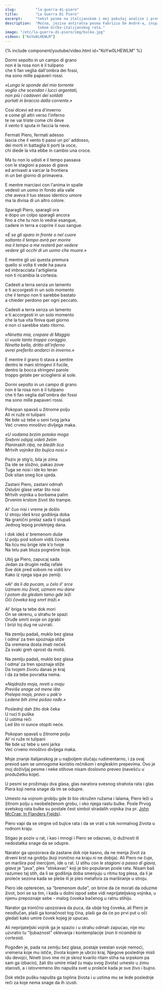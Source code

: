 ```yaml
---
slug:         "la-guerra-di-piero"
title:        "La Guerra Di Piero"
excerpt:      "tekst pesme na italijanskom i moj pokušaj analize i prevoda"
description:  "Moćna, jeziva antiratna pesma Fabrizio De André-a, inspirisana pričama njegovog ujaka o doživljajima u planinama Albanije 
               tokom Grčko-italijanskog rata."
image: "/etc/la-guerra-di-piero/img/bulke.jpg"
videos: ["KoYw0LHEWLM"]
---
```


{% include component/youtube/video.html id="KoYw0LHEWLM" %}

<div class="row">
<div class="col-sm-6">
<p>Dormi sepolto in un campo di grano<br>
non è la rosa non è il tulipano<br>
che ti fan veglia dall'ombra dei fossi,<br>
ma sono mille papaveri rossi.</p>

<p><i>«Lungo le sponde del mio torrente<br>
voglio che scendan i lucci argentati,<br>
non più i cadaveri dei soldati<br>
portati in braccio dalla corrente.»</i></p>

<p>Così dicevi ed era d'inverno<br>
e come gli altri verso l'inferno<br>
te ne vai triste come chi deve<br>
il vento ti sputa in faccia la neve.</p>

<p>Fermati Piero, fermati adesso<br>
lascia che il vento ti passi un po' addosso,<br>
dei morti in battaglia ti porti la voce,<br>
chi diede la vita ebbe in cambio una croce.</p>

<p>Ma tu non lo udisti e il tempo passava<br>
con le stagioni a passo di giava<br>
ed arrivasti a varcar la frontiera<br>
in un bel giorno di primavera.</p>

<p>E mentre marciavi con l'anima in spalle<br>
vedesti un uomo in fondo alla valle <br>
che aveva il tuo stesso identico umore<br>
ma la divisa di un altro colore.</p>

<p>Sparagli Piero, sparagli ora<br>
e dopo un colpo sparagli ancora<br>
fino a che tu non lo vedrai esangue,<br>
cadere in terra a coprire il suo sangue.</p>

<p><i>«E se gli sparo in fronte o nel cuore<br>
soltanto il tempo avrà per morire<br>
ma il tempo a me resterà per vedere <br>
vedere gli occhi di un uomo che muore.»</i></p>

<p>E mentre gli usi questa premura<br>
quello si volta ti vede ha paura <br>
ed imbracciata l'artiglieria<br>
non ti ricambia la cortesia.</p>

<p>Cadesti a terra senza un lamento<br>
e ti accorgesti in un solo momento<br>
che il tempo non ti sarebbe bastato<br>
a chieder perdono per ogni peccato.</p>

<p>Cadesti a terra senza un lamento<br>
e ti accorgesti in un solo momento<br>
che la tua vita finiva quel giorno<br>
e non ci sarebbe stato ritorno.</p>

<p><i>«Ninetta mia, crepare di Maggio<br>
ci vuole tanto troppo coraggio.<br>
Ninetta bella, dritto all'inferno<br>
avrei preferito andarci in inverno.»</i></p>

<p>E mentre il grano ti stava a sentire<br>
dentro le mani stringevi il fucile,<br>
dentro la bocca stringevi parole <br>
troppo gelate per sciogliersi al sole.</p>

<p>Dormi sepolto in un campo di grano<br>
non è la rosa non è il tulipano <br>
che ti fan veglia dall'ombra dei fossi<br>
ma sono mille papaveri rossi.</p>
</div>

<div class="col-sm-6">
<p>Pokopan spavaš u žitnome polju<br>
Ali ni ruže ni tulipani<br>
Ne bde uz tebe u seni tvog jarka<br>
Već crveno mnoštvo divljega maka.</p>

<p><i>«U vodama brzim potoka moga<br>
Srebrni odsjaj videti želim<br>
Planinskih riba, ne bledih lica<br>
Mrtvih vojnika što bujica nosi.»</i></p>

<p>Poziv je stig‘o, bila je zima<br>
Da ide se složno, pakao zove<br>
Tuga se nosi i ide ko teran<br>
Dok sitan sneg lice ujeda.</p>

<p>Zastani Piero, zastani odmah<br>
Oslušni glase vetar što nosi<br>
Mrtvih vojnika u borbama palim<br>
Drvenim krstom život što trampe.</p>

<p>Al’ čuo nisi i vreme je došlo<br>
U stroju ideš kroz godišnja doba<br>
Na granični prelaz sada ti stupaš<br>
Jednog lepog proletnjeg dana.</p>

<p>I dok ideš s‘ bremenom duše<br>
U polju pod sobom vidiš čoveka<br>
Na licu mu brige iste k‘o tvoje<br>
Na telu pak bluza pogrešne boje.</p>

<p>Ubij ga Piero, zapucaj sada<br>
Jedan za drugim ređaj rafale <br>
Sve dok pred sobom ne vidiš krv<br>
Kako iz njega sipa po zemlji.</p>

<p><i>«Al‘ da li da pucam, u čelo il‘ srce<br>
Uzmem mu život, uzmem mu dane<br>
I potom da gledam tamo gde leži<br>
Oči čoveka kog smrt traži.»</i></p>

<p>Al‘ briga ta tebe dok mori<br>
On se okrenu, u strahu te spazi<br>
Oruđe smrti svoje on zgrabi<br>
I brizi toj dug ne uzvrati.</p>

<p>Na zemlju padaš, muklo bez glasa<br>
I odma‘ za tren spoznaja stiže<br>
Da vremena dosta imati nećeš<br>
Za svaki greh oprost da moliš.</p>

<p>Na zemlju padaš, muklo bez glasa<br>
I odma‘ za tren spoznaja stiže<br>
Da tvojem životu danas je kraj<br>
I da za tebe povratka nema.</p>

<p><i>«Najdraža moja, mreti u maju<br>
Previše snage od mene ište<br>
Prelepa moja, pravo u pak‘o<br>
Ledene bih zime pošao rađe.»</i></p>

<p>Poslednji dah žito dok čeka<br>
U ruci ti puška<br>
U ustima reči<br>
Led što ni sunce otopiti neće.</p>

<p>Pokopan spavaš u žitnome polju<br>
Al‘ ni ruže ni tulipani<br>
Ne bde uz tebe u seni jarka<br>
Već crveno mnoštvo divljega maka.</p>
</div>
</div>

<p class="muted">Moje znanje italijanskog je u najboljem slučaju rudimentarno, i za ovaj prevod sam se umnogome koristio
rečnikom i engleskim prepevima. Ovo je moj doživljaj pesme i neke stihove nisam doslovno preveo (navešću u produžetku koje).</p>

U pesmi se prožimaju dva glasa, glas naratora svesnog strahota rata i glas Piera koji nema snage da im se odupre.

Umesto na vojnom groblju gde bi bio okružen ružama i lalama, Piero leži u žitnom polju u neobeleženom grobu, i oko njega rastu 
bulke. Posle Prvog svetskog rata bulke su postale čest simbol stradalih vojnika (na pr. <a href="https://en.wikipedia.org/wiki/In_Flanders_Fields" class="external">
John McCrae: In Flanders Fields</a>).  

Piero vapi da se otrgne od bujice rata i da se vrati u tok normalnog života u rodnom kraju.

Stigao je poziv u rat, i kao i mnogi i Piero se odazvao, iz dužnosti ili nedostatka snage da se odupre.

Narator ga upozorava da zastane dok nije kasno, da ne menja život za drveni krst na groblju (koji ironično na 
kraju ni ne dobija). Ali Piero ne čuje, on maršira pod inercijom, ide u rat. U stihu *con le stagioni a passo di giava*, 
*giava* je "java", ples "stiskavac" koji je bio popularan posle rata. Nisam baš razumeo taj stih, da li se godišnja doba
smenjuju u ritmu tog plesa, da li je proleće sezona kada se pleše ili je ples metafora za marširanje u stroju.

Piero ide opterećen, sa "bremenom duše", on brine da će morati da oduzme život, bori se sa tim, i kada u dolini ispod sebe vidi
neprijateljskog vojnika, u njemu prepoznaje sebe - malog čoveka bačenog u ratnu stihiju.

Narator ga ironično upozorava da puca, da ubije tog čoveka, ali Piero je neodlučan, plaši ga konačnost tog čina, plaši ga
da će po prvi put u oči gledati kako umire čovek kojeg je upucao.

Ali neprijateljski vojnik ga je spazio i u strahu odmah zapucao, nije mu uzvratio tu "ljubaznost" oklevanja i kontemplacije 
(*non ti ricambia la cortesia*).  

Pogođen je, pada na zemlju bez glasa, postaje svestan svoje nemoći, vremena koje mu ističe, života kojem je ubrzo kraj.
Njegove poslednje misli idu devojci, Nineti (ovo ime mi je skroz kvarilo ritam stiha na srpskom pa sam ga izbacio), žali
što umire mlad (u maju svog života) umesto u zimu starosti, a i istovremeno što napušta svet u proleće kada je sve živo i
bujno.

Dok steže pušku napušta ga toplina života i u ustima mu se lede poslednje reči za koje nema snage da ih izusti.